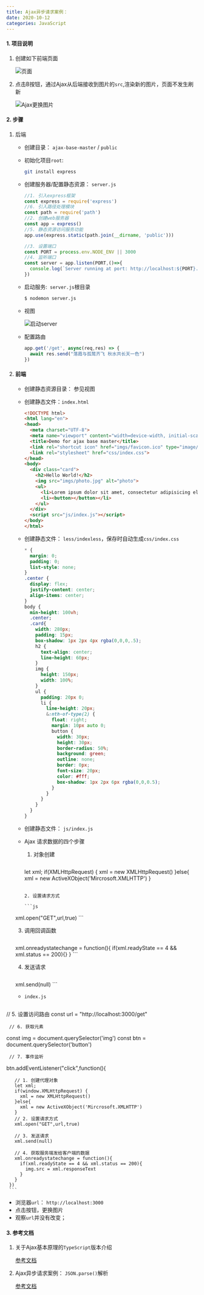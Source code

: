```yaml
---
title: Ajax异步请求案例： 
date: 2020-10-12
categories: JavaScript
---
```


#### 1. 项目说明

1. 创建如下前端页面

   ![页面](https://s1.ax1x.com/2020/10/16/0bJuKf.png)

2. 点击B按钮，通过Ajax从后端接收到图片的`src`,渲染新的图片，页面不发生刷新

   ![Ajax更换图片](https://s1.ax1x.com/2020/10/16/0bJmxP.png)

#### 2. 步骤

1. 后端

   - 创建目录： `ajax-base-master` / `public`

   - 初始化项目`root`:  

     ```bash
     git install express
     ```

   - 创建服务器/配置静态资源： `server.js`

     ```js
     //1. 引入express框架
     const express = require('express')
     //6. 引入路径处理模块
     const path = require('path')
     //2. 创建web服务器
     const app = express()
     //5. 静态资源访问服务功能
     app.use(express.static(path.join(__dirname, 'public')))
     
     //3. 设置端口
     const PORT = process.env.NODE_ENV || 3000
     //4. 监听端口
     const server = app.listen(PORT,()=>{
       console.log(`Server running at port: http://localhost:${PORT}...`)
     })
     ```

   - 启动服务:` server.js`根目录

     ```bash
     $ nodemon server.js
     ```

   - 视图

     ![启动server](https://s1.ax1x.com/2020/10/16/0bNVPJ.png)

   - 配置路由

     ```js
     app.get('/get', async(req,res) => {
       await res.send("落霞与孤鹜齐飞 秋水共长天一色")
     })
     ```

2. #### 前端

   - 创建静态资源目录： 参见视图

   - 创建静态文件：`index.html`

     ```html
     <!DOCTYPE html>
     <html lang="en">
     <head>
       <meta charset="UTF-8">
       <meta name="viewport" content="width=device-width, initial-scale=1.0">
       <title>Demo for ajax base master</title>
       <link rel="shortcut icon" href="imgs/favicon.ico" type="image/x-icon">
       <link rel="stylesheet" href="css/index.css">
     </head>
     <body>
       <div class="card">
         <h2>Hello World!</h2>
         <img src="imgs/photo.jpg" alt="photo">
         <ul>
           <li>Lorem ipsum dolor sit amet, consectetur adipisicing elit. Perspiciatis amet consequatur eligendi, autem molestias nostrum ratione animi temporibus beatae quo expedita accusamus delectus sapiente distinctio! Quibusdam cumque numquam unde dolorem.</li>
           <li><button></button></li>
         </ul>
       </div>
       <script src="js/index.js"></script>
     </body>
     </html>
     ```

     

   - 创建静态文件： `less/indexless`，保存时自动生成`css/index.css`

     ```css
     * {
       margin: 0;
       padding: 0;
       list-style: none;
     }
     .center {
       display: flex;
       justify-content: center;
       align-items: center;
     }
     body {
       min-height: 100vh;
       .center;
       .card{
         width: 280px;
         padding: 15px;
         box-shadow: 1px 2px 4px rgba(0,0,0,.5);
         h2 {
           text-align: center;
           line-height: 60px;
         }
         img {
           height: 150px;
           width: 100%;
         }
         ul {
           padding: 20px 0;
           li {
             line-height: 20px; 
             &:nth-of-type(2) {
               float: right;
               margin: 10px auto 0;
               button {
                 width: 30px;
                 height: 30px;
                 border-radius: 50%;
                 background: green;
                 outline: none;
                 border: 0px;
                 font-size: 20px;
                 color: #fff;
                 box-shadow: 1px 2px 6px rgba(0,0,0.5);
               }
             }     
           }
         }
       }
     }
     ```

   - 创建静态文件： `js/index.js`

   - Ajax 请求数据的四个步骤

     1. 对象创建

        ```js
     let xml;
        if(XMLHttpRequest) {
          xml = new XMLHttpRequest()
        }else{
          xml = new ActiveXObject('Mircrosoft.XMLHTTP')
        }
        ```
   
     2. 设置请求方式

        ```js
   xml.open("GET",url,true)
        ```
  
     3. 调用回调函数
   
        ```js
   xml.onreadystatechange = function(){
          if(xml.readyState == 4 && xml.status == 200){}
   }
        ```
  
     4. 发送请求
     
        ```js
      xml.send(null)
        ```

   - `index.js`

     ```js
  // 5. 设置访问路由
     const url = "http://localhost:3000/get"
     
     // 6. 获取元素
  const img = document.querySelector('img')
     const btn = document.querySelector('button')
  
     // 7. 事件监听
  btn.addEventListener("click",function(){
     
       // 1. 创建代理对象
       let xml;
       if(window.XMLHttpRequest) {
         xml = new XMLHttpRequest()
       }else{
         xml = new ActiveXObject('Mircrosoft.XMLHTTP')
       }
       // 2. 设置请求方式
       xml.open("GET",url,true)
     
       // 3. 发送请求
       xml.send(null)
       
       // 4. 获取服务端发给客户端的数据
       xml.onreadystatechange = function(){
         if(xml.readyState == 4 && xml.status == 200){
           img.src = xml.responseText
         }
       }
     })
     ```
   
     
   
   - 浏览器`url`： `http://localhost:3000`
   - 点击按钮，更换图片
   - 观察`url`并没有改变；

#### 3.  参考文档

1. 关于Ajax基本原理的`TypeScript`版本介绍

   [参考文档](https://yuanmin650304.github.io/2020/10/15/JavaScript/JS/Ajax-base-for-Typescript/)

2. Ajax异步请求案例： `JSON.parse()`解析

   [参考文档]()